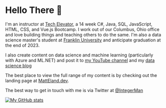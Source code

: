 # Hello There 👋

I'm an instructor at [Tech Elevator](https://www.TechElevator.com), a 14 week C#, Java, SQL, JavaScript, HTML, CSS, and Vue.js Bootcamp. I work out of our Columbus, Ohio office and love building things and teaching others to do the same. I'm also a data science master's student at [Franklin University](https://www.franklin.edu/degrees/masters/data-analytics) and anticipate graduation at the end of 2023.

I also create content on data science and machine learning (particularly with Azure and ML.NET) and post it to [my YouTube channel](https://www.youtube.com/c/MattEland) and my [data science blog](https://AccessibleAI.dev)

The best place to view the full range of my content is by checking out the landing page at [MattEland.dev](https://MattEland.dev).

The best way to get in touch with me is via Twitter at [@IntegerMan](https://www.twitter.com/IntegerMan)

[![My GitHub stats](https://github-readme-stats.vercel.app/api?username=IntegerMan&show_icons=true&theme=dark)](https://github.com/anuraghazra/github-readme-stats)
